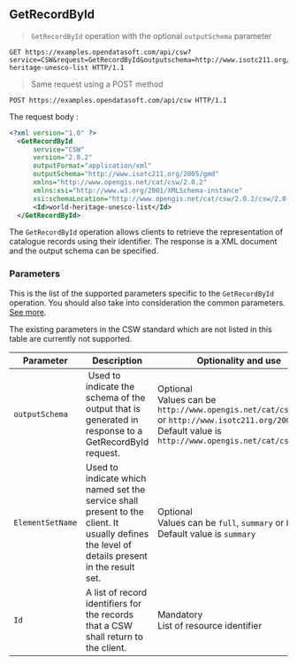 ## GetRecordById

> `GetRecordById` operation with the optional `outputSchema` parameter

```http
GET https://examples.opendatasoft.com/api/csw?service=CSW&request=GetRecordById&outputschema=http://www.isotc211.org/2005/gmd&id=world-heritage-unesco-list HTTP/1.1
```

> Same request using a POST method

```http
POST https://examples.opendatasoft.com/api/csw HTTP/1.1
```

The request body :

```xml
<?xml version="1.0" ?>
  <GetRecordById
      service="CSW"
      version="2.0.2"
      outputFormat="application/xml"
      outputSchema="http://www.isotc211.org/2005/gmd"
      xmlns="http://www.opengis.net/cat/csw/2.0.2"
      xmlns:xsi="http://www.w3.org/2001/XMLSchema-instance"
      xsi:schemaLocation="http://www.opengis.net/cat/csw/2.0.2/csw/2.0.2/CSW-discovery.xsd">
      <Id>world-heritage-unesco-list</Id>
  </GetRecordById>
```

The `GetRecordById` operation allows clients to retrieve the representation of catalogue records using their
identifier. The response is a XML document and the output schema can be specified.

### Parameters

This is the list of the supported parameters specific to the `GetRecordById` operation. You should also take into
consideration the common parameters. [See more](#parameters).

The existing parameters in the CSW standard which are not listed in this table are currently not supported.

Parameter |	Description	| Optionality and use
--------- | ----------- | -------------------
`outputSchema` | Used to indicate the schema of the output that is generated in response to a GetRecordById request. | Optional <br> Values can be `http://www.opengis.net/cat/csw/2.0.2` or `http://www.isotc211.org/2005/gm` <br> Default value is `http://www.opengis.net/cat/csw/2.0.2`
`ElementSetName` | Used to indicate which named set the service shall present to the client. It usually defines the level of details present in the result set. | Optional <br> Values can be `full`, `summary` or `brief` <br> Default value is `summary`
`Id` | A list of record identifiers for the records that a CSW shall return to the client. | Mandatory <br> List of resource identifier
